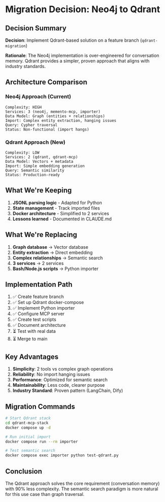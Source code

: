 # Migration Decision: Neo4j to Qdrant

## Decision Summary

**Decision**: Implement Qdrant-based solution on a feature branch (`qdrant-migration`)

**Rationale**: The Neo4j implementation is over-engineered for conversation memory. Qdrant provides a simpler, proven approach that aligns with industry standards.

## Architecture Comparison

### Neo4j Approach (Current)
```
Complexity: HIGH
Services: 3 (neo4j, memento-mcp, importer)
Data Model: Graph (entities + relationships)
Import: Complex entity extraction, hanging issues
Query: Cypher traversal
Status: Non-functional (import hangs)
```

### Qdrant Approach (New)
```
Complexity: LOW
Services: 2 (qdrant, qdrant-mcp)
Data Model: Vectors + metadata
Import: Simple embedding generation
Query: Semantic similarity
Status: Production-ready
```

## What We're Keeping

1. **JSONL parsing logic** - Adapted for Python
2. **State management** - Track imported files
3. **Docker architecture** - Simplified to 2 services
4. **Lessons learned** - Documented in CLAUDE.md

## What We're Replacing

1. **Graph database** → Vector database
2. **Entity extraction** → Direct embedding
3. **Complex relationships** → Semantic search
4. **3 services** → 2 services
5. **Bash/Node.js scripts** → Python importer

## Implementation Path

1. ✅ Create feature branch
2. ✅ Set up Qdrant docker-compose
3. ✅ Implement Python importer
4. ✅ Configure MCP server
5. ✅ Create test scripts
6. ✅ Document architecture
7. ⏳ Test with real data
8. ⏳ Merge to main

## Key Advantages

1. **Simplicity**: 2 tools vs complex graph operations
2. **Reliability**: No import hanging issues
3. **Performance**: Optimized for semantic search
4. **Maintainability**: Less code, clearer purpose
5. **Industry Standard**: Proven pattern (LangChain, Dify)

## Migration Commands

```bash
# Start Qdrant stack
cd qdrant-mcp-stack
docker compose up -d

# Run initial import
docker compose run --rm importer

# Test semantic search
docker compose exec importer python test-qdrant.py
```

## Conclusion

The Qdrant approach solves the core requirement (conversation memory) with 90% less complexity. The semantic search paradigm is more natural for this use case than graph traversal.
